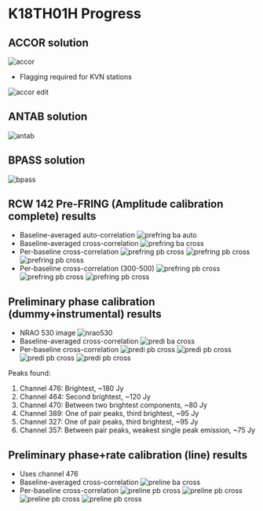 # K18TH01H Progress

## ACCOR solution

![accor](Resources/k18th01h/accor.png)

* Flagging required for KVN stations

![accor edit](Resources/k18th01h/accor_edit.png)

## ANTAB solution

![antab](Resources/k18th01h/antab.png)

## BPASS solution

![bpass](Resources/k18th01h/bpass.png)

## RCW 142 Pre-FRING (Amplitude calibration complete) results

* Baseline-averaged auto-correlation
![prefring ba auto](Resources/k18th01h/prefring_ba_auto.png)
* Baseline-averaged cross-correlation
![prefring ba cross](Resources/k18th01h/prefring_ba_cross.png)
* Per-baseline cross-correlation
![prefring pb cross](Resources/k18th01h/prefring_pb_cross_1a.png)
![prefring pb cross](Resources/k18th01h/prefring_pb_cross_1b.png)
![prefring pb cross](Resources/k18th01h/prefring_pb_cross_1c.png)
* Per-baseline cross-correlation (300-500)
![prefring pb cross](Resources/k18th01h/prefring_pb_cross_2a.png)
![prefring pb cross](Resources/k18th01h/prefring_pb_cross_2b.png)
![prefring pb cross](Resources/k18th01h/prefring_pb_cross_2c.png)

## Preliminary phase calibration (dummy+instrumental) results

* NRAO 530 image
![nrao530](Resources/k18th01h/postdi_nrao530.png)
* Baseline-averaged cross-correlation
![predi ba cross](Resources/k18th01h/preline_ba_cross.png)
* Per-baseline cross-correlation
![predi pb cross](Resources/k18th01h/preline_pb_cross_1a.png)
![predi pb cross](Resources/k18th01h/preline_pb_cross_1b.png)
![predi pb cross](Resources/k18th01h/preline_pb_cross_2a.png)
![predi pb cross](Resources/k18th01h/preline_pb_cross_2b.png)

Peaks found:

1. Channel 476: Brightest, ~180 Jy
2. Channel 464: Second brightest, ~120 Jy
3. Channel 470: Between two brightest components, ~80 Jy
4. Channel 389: One of pair peaks, third brightest, ~95 Jy
5. Channel 327: One of pair peaks, third brightest, ~95 Jy
6. Channel 357: Between pair peaks, weakest single peak emission, ~75 Jy

## Preliminary phase+rate calibration (line) results

* Uses channel 476
* Baseline-averaged cross-correlation
![preline ba cross](Resources/k18th01h/postline_ba_cross.png)
* Per-baseline cross-correlation
![preline pb cross](Resources/k18th01h/postline_pb_cross_1a.png)
![preline pb cross](Resources/k18th01h/postline_pb_cross_1b.png)
![preline pb cross](Resources/k18th01h/postline_pb_cross_2a.png)
![preline pb cross](Resources/k18th01h/postline_pb_cross_2b.png)
